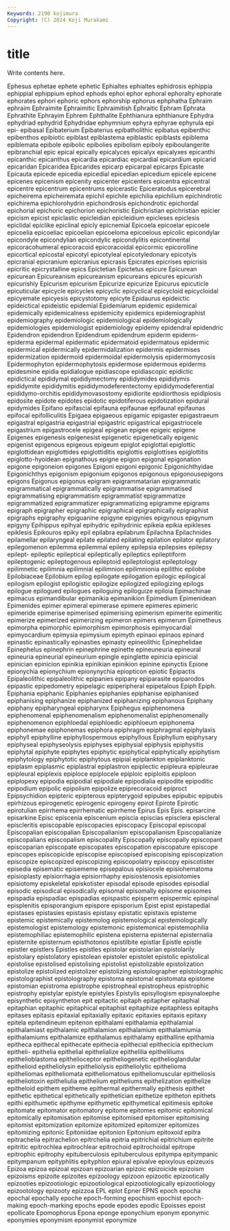```yaml
---
Keywords: 2190 kojimura
Copyright: (C) 2024 Koji Murakami
---
```


# title

Write contents here.



Ephesus ephetae ephete ephetic Ephialtes ephialtes ephidrosis
ephippia ephippial ephippium ephod ephods ephoi ephor ephoral ephoralty ephorate
ephorates ephori ephoric ephors ephorship ephorus ephphatha Ephraim ephraim Ephraimite
Ephraimitic Ephraimitish Ephraitic Ephram Ephrata Ephrathite Ephrayim Ephrem Ephthalite Ephthianura
ephthianure Ephydra ephydriad ephydrid Ephydridae ephymnium ephyra ephyrae ephyrula epi
epi- epibasal Epibaterium Epibaterius epibatholithic epibatus epibenthic epibenthos epibiotic epiblast
epiblastema epiblastic epiblasts epiblema epiblemata epibole epibolic epibolies epibolism epiboly
epiboulangerite epibranchial epic epical epically epicalyces epicalyx epicalyxes epicanthi epicanthic
epicanthus epicardia epicardiac epicardial epicardium epicarid epicaridan Epicaridea Epicarides epicarp
epicarpal epicarps Epicaste Epicauta epicede epicedia epicedial epicedian epicedium epicele
epicene epicenes epicenism epicenity epicenter epicenters epicentra epicentral epicentre epicentrum
epicentrums epicerastic Epiceratodus epicerebral epicheirema epicheiremata epichil epichile epichilia epichilium
epichindrotic epichirema epichlorohydrin epichondrosis epichondrotic epichordal epichorial epichoric epichorion epichoristic
Epichristian epichristian epicier epicism epicist epiclastic epicleidian epicleidium epicleses epiclesis
epiclidal epiclike epiclinal epicly epicnemial Epicoela epicoelar epicoele epicoelia epicoeliac
epicoelian epicoeloma epicoelous epicolic epicondylar epicondyle epicondylian epicondylic epicondylitis epicontinental
epicoracohumeral epicoracoid epicoracoidal epicormic epicorolline epicortical epicostal epicotyl epicotyleal epicotyledonary
epicotyls epicranial epicranium epicranius epicrasis Epicrates epicrises epicrisis epicritic epicrystalline
epics Epictetian Epictetus epicure Epicurean epicurean Epicureanism epicureanism epicureans epicures
epicurish epicurishly Epicurism epicurism Epicurize epicurize Epicurus epicuticle epicuticular epicycle
epicycles epicyclic epicyclical epicycloid epicycloidal epicyemate epicyesis epicystotomy epicyte Epidaurus
epideictic epideictical epideistic epidemial Epidemiarum epidemic epidemical epidemically epidemicalness epidemicity
epidemics epidemiographist epidemiography epidemiologic epidemiological epidemiologically epidemiologies epidemiologist epidemiology epidemy
epidendral epidendric Epidendron epidendron Epidendrum epidendrum epiderm epiderm- epiderma epidermal
epidermatic epidermatoid epidermatous epidermic epidermical epidermically epidermidalization epidermis epidermises epidermization
epidermoid epidermoidal epidermolysis epidermomycosis Epidermophyton epidermophytosis epidermose epidermous epiderms epidesmine
epidia epidialogue epidiascope epidiascopic epidictic epidictical epididymal epididymectomy epididymides epididymis
epididymite epididymitis epididymodeferentectomy epididymodeferential epididymo-orchitis epididymovasostomy epidiorite epidiorthosis epidiplosis epidosite
epidote epidotes epidotic epidotiferous epidotization epidural epidymides Epifano epifascial epifauna
epifaunae epifaunal epifaunas epifocal epifolliculitis Epigaea epigaeous epigamic epigaster epigastraeum
epigastral epigastria epigastrial epigastric epigastrical epigastriocele epigastrium epigastrocele epigeal epigean
epigee epigeic epigene Epigenes epigenesis epigenesist epigenetic epigenetically epigenic epigenist
epigenous epigeous epigeum epiglot epiglottal epiglottic epiglottidean epiglottides epiglottiditis epiglottis
epiglottises epiglottitis epiglotto-hyoidean epignathous epigne epigon epigonal epigonation epigone epigoneion
epigones Epigoni epigoni epigonic Epigonichthyidae Epigonichthys epigonism epigonium epigonos epigonous
epigonousepigons epigons Epigonus epigonus epigram epigrammatarian epigrammatic epigrammatical epigrammatically epigrammatise
epigrammatised epigrammatising epigrammatism epigrammatist epigrammatize epigrammatized epigrammatizer epigrammatizing epigramme epigrams
epigraph epigrapher epigraphic epigraphical epigraphically epigraphist epigraphs epigraphy epiguanine epigyne
epigynies epigynous epigynum epigyny Epihippus epihyal epihydric epihydrinic epikeia epikia
epikleses epiklesis Epikouros epiky epil epilabra epilabrum Epilachna Epilachnides epilamellar
epilaryngeal epilate epilated epilating epilation epilator epilatory epilegomenon epilemma epilemmal
epileny epilepsia epilepsies epilepsy epilept- epileptic epileptical epileptically epileptics epileptiform
epileptogenic epileptogenous epileptoid epileptologist epileptology epilimnetic epilimnia epilimnial epilimnion epilimnionia
epilithic epilobe Epilobiaceae Epilobium epilog epilogate epilogation epilogic epilogical epilogism
epilogist epilogistic epilogize epilogized epilogizing epilogs epilogue epilogued epilogues epiloguing
epiloguize epiloia Epimachinae epimacus epimandibular epimanikia epimanikion Epimedium Epimenidean Epimenides
epimer epimeral epimerase epimere epimeres epimeric epimeride epimerise epimerised epimerising
epimerism epimerite epimeritic epimerize epimerized epimerizing epimeron epimers epimerum Epimetheus
epimorpha epimorphic epimorphism epimorphosis epimyocardial epimyocardium epimysia epimysium epimyth epinaoi
epinaos epinard epinastic epinastically epinasties epinasty epineolithic Epinephelidae Epinephelus epinephrin
epinephrine epinette epineuneuria epineural epineuria epineurial epineurium epingle epinglette epinicia
epinicial epinician epinicion epinikia epinikian epinikion epinine epinyctis Epione epionychia
epionychium epionynychia epiopticon epiotic Epipactis Epipaleolithic epipaleolithic epipanies epipany epiparasite
epiparodos epipastic epipedometry epipelagic epiperipheral epipetalous Epiph Epiph. Epiphania epiphanic
Epiphanies epiphanies epiphanise epiphanised epiphanising epiphanize epiphanized epiphanizing epiphanous Epiphany
epiphany epipharyngeal epipharynx Epiphegus epiphenomena epiphenomenal epiphenomenalism epiphenomenalist epiphenomenally epiphenomenon
epiphloedal epiphloedic epiphloeum epiphonema epiphonemae epiphonemas epiphora epiphragm epiphragmal epiphylaxis
epiphyll epiphylline epiphyllospermous epiphyllous Epiphyllum epiphysary epiphyseal epiphyseolysis epiphyses epiphysial
epiphysis epiphysitis epiphytal epiphyte epiphytes epiphytic epiphytical epiphytically epiphytism epiphytology
epiphytotic epiphytous epipial epiplankton epiplanktonic epiplasm epiplasmic epiplastral epiplastron epiplectic
epipleura epipleurae epipleural epiplexis epiploce epiplocele epiploic epiploitis epiploon epiplopexy
epipodia epipodial epipodiale epipodialia epipodite epipoditic epipodium epipolic epipolism epipolize
epiprecoracoid epiproct Epipsychidion epipteric epipterous epipterygoid epipubes epipubic epipubis epirhizous
epirogenetic epirogenic epirogeny epirot Epirote Epirotic epirotulian epirrhema epirrhematic epirrheme
Epirus Epis Epis. episarcine episarkine Episc episcenia episcenium episcia episcias
episclera episcleral episcleritis episcopable episcopacies episcopacy Episcopal episcopal Episcopalian episcopalian
Episcopalianism episcopalianism Episcopalianize episcopalians episcopalism episcopality Episcopally episcopally episcopant episcoparian
episcopate episcopates episcopation episcopature episcope episcopes episcopicide episcopise episcopised episcopising
episcopization episcopize episcopized episcopizing episcopolatry episcopy episcotister episedia episematic episememe
episepalous episiocele episiohematoma episioplasty episiorrhagia episiorrhaphy episiostenosis episiotomies episiotomy episkeletal
episkotister episodal episode episodes episodial episodic episodical episodically episomal episomally
episome episomes epispadia epispadiac epispadias epispastic episperm epispermic epispinal episplenitis
episporangium epispore episporium Epist epist epistapedial epistases epistasies epistasis epistasy
epistatic epistaxis episteme epistemic epistemically epistemolog epistemological epistemologically epistemologist epistemology
epistemonic epistemonical epistemophilia epistemophiliac epistemophilic epistena episterna episternal episternalia episternite
episternum episthotonos epistilbite epistlar Epistle epistle epistler epistlers Epistles epistles
epistolar epistolarian epistolarily epistolary epistolatory epistolean epistoler epistolet epistolic epistolical
epistolise epistolised epistolising epistolist epistolizable epistolization epistolize epistolized epistolizer epistolizing
epistolographer epistolographic epistolographist epistolography epistoma epistomal epistomata epistome epistomian epistroma
epistrophe epistropheal epistropheus epistrophic epistrophy epistylar epistyle epistyles Epistylis episyllogism
episynaloephe episynthetic episyntheton epit epitactic epitaph epitapher epitaphial epitaphian epitaphic
epitaphical epitaphist epitaphize epitaphless epitaphs epitases epitasis epitaxial epitaxially epitaxic
epitaxies epitaxis epitaxy epitela epitendineum epitenon epithalami epithalamia epithalamial epithalamiast
epithalamic epithalamion epithalamium epithalamiumia epithalamiums epithalamize epithalamus epithalamy epithalline epithamia
epitheca epithecal epithecate epithecia epithecial epithecicia epithecium epitheli- epithelia epithelial
epithelialize epithelilia epitheliliums epithelioblastoma epithelioceptor epitheliogenetic epithelioglandular epithelioid epitheliolysin epitheliolysis
epitheliolytic epithelioma epitheliomas epitheliomata epitheliomatous epitheliomuscular epitheliosis epitheliotoxin epitheliulia epithelium
epitheliums epithelization epithelize epitheloid epithem epitheme epithermal epithermally epithesis epithet
epithetic epithetical epithetically epithetician epithetize epitheton epithets epithi epithumetic epithyme
epithymetic epithymetical epitimesis epitoke epitomate epitomator epitomatory epitome epitomes epitomic
epitomical epitomically epitomisation epitomise epitomised epitomiser epitomising epitomist epitomization epitomize
epitomized epitomizer epitomizes epitomizing epitonic Epitoniidae epitonion Epitonium epitoxoid epitra
epitrachelia epitrachelion epitrchelia epitria epitrichial epitrichium epitrite epitritic epitrochlea epitrochlear
epitrochoid epitrochoidal epitrope epitrophic epitrophy epituberculosis epituberculous epitympa epitympanic epitympanum
epityphlitis epityphlon epiural epivalve epixylous epizeuxis Epizoa epizoa epizoal epizoan
epizoarian epizoic epizoicide epizoism epizoisms epizoite epizoites epizoology epizoon epizootic
epizootically epizooties epizootiologic epizootiological epizootiologically epizootiology epizootology epizooty epizzoa EPL
eplot Epner EPNS epoch epocha epochal epochally epoche epoch-forming epochism
epochist epoch-making epoch-marking epochs epode epodes epodic Epoisses epoist epollicate
Epomophorus Epona eponge eponychium eponym eponymic eponymies eponymism eponymist eponymize
